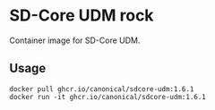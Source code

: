 # SD-Core UDM rock

Container image for SD-Core UDM.

## Usage

```console
docker pull ghcr.io/canonical/sdcore-udm:1.6.1
docker run -it ghcr.io/canonical/sdcore-udm:1.6.1
```
